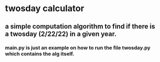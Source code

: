 # twosday calculator

## a simple computation algorithm to find if there is a twosday (2/22/22) in a given year.

### main.py is just an example on how to run the file twosday.py which contains the alg itself. 
